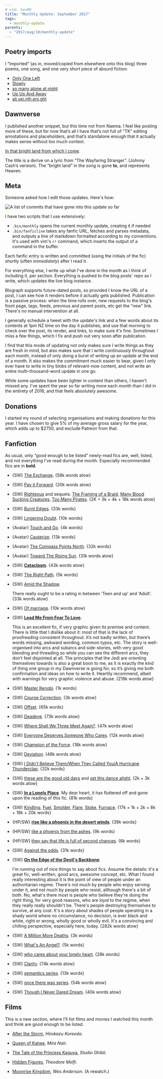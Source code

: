 ```yaml
---
# vim: tw=80
title: "Monthly Update: September 2017"
tags:
  - monthly-update
parents:
  - "2017/aug/10/monthly-update"
---
```


## Poetry imports

I “imported” (as in, moved/copied from elsewhere onto this blog) three poems,
one song, and one very short piece of absurd fiction:

- [Only One Left](https://blog.passcod.name/2009/jul/28/only-one-left)
- [Slowly](https://blog.passcod.name/2013/nov/24/slowly)
- [so many alone at night](https://blog.passcod.name/2014/aug/16/so-many-alone-at-night)
- [Up Up And Away](https://blog.passcod.name/2014/feb/08/up-up-and-away)
- [ali.vei.nth.eni.ght](https://blog.passcod.name/2015/jan/10/alive-in-the-night)

## Dawnverse

I published another snippet, but this time not from Naema. I feel like posting
more of these, but for now that’s all I have that’s not full of "TK" editing
annotations and placeholders, and that’s standalone enough that it actually
makes sense without too much context.

[In that bright land from which I come](http://archiveofourown.org/works/11809908).

The title is a derive on a lyric from “The Wayfaring Stranger”. (Johnny Cash’s
version). The “bright land” in the song is gone **to**, and represents Heaven.

## Meta

Someone asked how I edit those updates. Here's how:

![A list of commits that have gone into this update so far](https://i.imgur.com/dqHeo63.png)

I have two scripts that I use extensively:

- `.bin/monthly` opens the current monthly update, creating it if needed
- `.bin/fanficline` takes any fanfic URL, fetches and parses metadata, and
  outputs a line of markdown formatted according to my conventions. It's used
  with vim's `r!` command, which inserts the output of a command in the buffer.

Each fanfic entry is written and committed (using the initials of the fic)
shortly (often _immediately_) after I read it.

For everything else, I write up what I've done in the month as I think of
including it, per section. Everything is pushed to the blog posts' repo as I
write, which updates the live blog instance.

Blograph supports future-dated posts, so provided I know the URL of a post, I
can see how it renders before it actually gets published. Publication is a
passive process: when the time rolls over, new requests to the blog's front
page, tags, feeds, previous and parent posts, etc get the “new” link. There's no
manual intervention at all.

I generally schedule a tweet with the update's link and a few words about its
contents at 1pm NZ time on the day it publishes, and use that morning to check
over the post, its render, and links, to make sure it's fine. Sometimes I miss a
few things, which I fix and push out very soon after publication.

I find that this mode of updating not only makes sure I write things as they are
fresh in mind, but also makes sure that I write _continuously_ throughout each
month, instead of only doing a burst of writing up an update at the end of a
month. It also makes the commitment much easier to bear, given I only ever have
to write in tiny blobs of relevant-now content, and not write an entire
multi-thousand-word update in one go.

While some updates have been lighter in content than others, I haven't missed
any. I've spent the year so far writing more each month than I did in the
entirety of 2016, and that feels absolutely awesome.

## Donations

I started my round of selecting organisations and making donations for this
year. I have chosen to give 5% of my average gross salary for the year, which
adds up to $2750, and exclude Patreon from that.

## Fanfiction

As usual, only “good enough to be listed” newly-read fics are, well, listed, and
not everything I’ve read during the month. Especially recommended fics are in
**bold**.

 - {SW} [The Exchange](https://archiveofourown.org/works/8911009). {58k words atow}
 - {SW} [Pay it Forward](https://archiveofourown.org/works/9470711). {20k words atow}
 - {SW} [Righteous](https://archiveofourown.org/works/8362984) and sequels: [The Framing of a Braid](https://archiveofourown.org/works/9212000), [Many Blood Sucking Creatures](https://archiveofourown.org/works/10676829), [Too Many Pirates](https://archiveofourown.org/works/11086128). {2K + 3k + 4k + 18k words atow}
 - {SW} [Burnt Edges](https://archiveofourown.org/works/2536406). {33k words}
 - {SW} [Lingering Doubt](https://archiveofourown.org/works/11786151). {10k words}
 - {Avatar} [Touch and Go](https://archiveofourown.org/works/240250). {4k words}
 - {Avatar} [Cauterize](https://archiveofourown.org/works/240262). {13k words}
 - {Avatar} [The Compass Points North](https://archiveofourown.org/works/240279). {32k words}
 - {Avatar} [Toward The Rising Sun](https://archiveofourown.org/works/240285). {31k words atow}
 - {SW} **[Cataclasm](https://archiveofourown.org/works/10803201)**. {43k words atow}
 - {SW} [The Right Path](https://archiveofourown.org/works/5571483). {5k words}

 - {SW} [Amid the Shadow](https://archiveofourown.org/works/10756650).

   There really ought to be a rating in between ‘Teen and up’ and ‘Adult’.
   {33k words atow}

 - {SW} [Of marriage](https://archiveofourown.org/works/8451358). {10k words atow}

 - {SW} **[Lead Me From Fear To Love](https://archiveofourown.org/works/7394932)**.

   This is an excellent fic, if very graphic given its premise and content.
   There is little that I dislike about it: most of that is the lack of
   proofreading consistent throughout. It’s not badly written, but there’s words
   missing, awkward wording, common typos, etc. The story is well-organised into
   arcs and subarcs and side-stories, with very good blending and threading so
   while you can see the different arcs, they don’t feel disjointed at all. The
   principles that the Jedi are orienting themselves towards is also a great
   boon to me, as it is exactly the kind of thing one group in my Dawnverse is
   going for, so it’s giving me both confirmation and ideas on how to write it.
   Heartily recommend, albeit with warnings for very graphic violence and abuse.
   {218k words atow}

 - {SW} [Master Kenobi](https://archiveofourown.org/works/8828086). {1k words}
 - {SW} [Course Correction](https://archiveofourown.org/works/8339320). {3k words atow}
 - {SW} [Offset](https://archiveofourown.org/works/7735549). {65k words}
 - {SW} [Deadeye](https://archiveofourown.org/works/5621677). {73k words atow}
 - {SW} [Where Shall We Three Meet Again?](https://archiveofourown.org/works/7490736). {47k words atow}
 - {SW} [Everyone Deserves Someone Who Cares](https://archiveofourown.org/works/6029284). {12k words atow}
 - {SW} [Champion of the Force](https://archiveofourown.org/works/6186844). {18k words atow}
 - {SW} [Deviation](https://archiveofourown.org/works/7665625). {48k words atow}
 - {SW} [I Didn't Believe Them/When They Called You/A Hurricane Thunderclap](https://archiveofourown.org/works/5276975). {32k words}
 - {SW} [these are the good old days](https://archiveofourown.org/works/7534435) and [set this dance alight](https://archiveofourown.org/works/8402176). {2k + 3k words atow}
 - {SW} **[In a Lonely Place](https://archiveofourown.org/works/259403)**. My dear heart, it has fluttered off and gone upon the reading of this fic. {81k words}
 - {SW} [Kindling](https://archiveofourown.org/works/8991613), [Fuel](https://archiveofourown.org/works/9305006), [Smolder](https://archiveofourown.org/works/9375212), [Flare](https://archiveofourown.org/works/9395333), [Stoke](https://archiveofourown.org/works/9534137/chapters/22083500), [Furnace](https://archiveofourown.org/works/10685739). {17k + 1k + 2k + 8k + 18k + 20k words}
 - {HP/SW} **[rise like a phoenix in the desert winds](https://archiveofourown.org/works/8624473)**. {39k words}
 - {HP/SW} [like a phoenix from the ashes](https://archiveofourown.org/works/8779825). {9k words}
 - {HP/SW} [they say that life is full of second chances](https://archiveofourown.org/works/8797453). {6k words}
 - {SW} [Against the odds](https://archiveofourown.org/works/8915611). {31k words}

 - {SW} **[On the Edge of the Devil's Backbone](https://archiveofourown.org/works/4417469)**.

   I'm running out of nice things to say about fics. Assume the details: it's a
   great fic, well-written, good arcs, awesome concept, etc. What I found really
   interesting about it is the point of view of people under an authoritarian
   regime. There's not much by people who enjoy serving under it, and not much
   by people who resist, although there's a bit of both. No, what's there most
   is people who believe they're doing the right thing, for very good reasons,
   who are _loyal_ to the regime, when they really really shouldn't be. There's
   people destroying themselves to survive, at any cost. It's a story about
   shades of people operating in a shady world where no circumstance, no
   decision, is ever black and white, right or wrong, wholly good or wholly
   evil. It's a convincing and chilling perspective, especially here, today.
   {282k words atow}

 - {SW} [A Million More Deaths](https://archiveofourown.org/works/8995900). {3k words}
 - {SW} [What's An Angel?](https://archiveofourown.org/works/2802527). {5k words}
 - {SW} [who cares about your lonely heart](https://archiveofourown.org/works/4177608). {28k words}
 - {SW} [Clarity](https://archiveofourown.org/works/6369427). {74k words atow}
 - {SW} [semantics series](https://archiveofourown.org/series/631220). {13k words}
 - {SW} [once there was series](https://archiveofourown.org/series/411522). {54k words atow}
 - {SW} [Though I Never Dared Dream](https://archiveofourown.org/works/5109065). {40k words atow}

## Films

This is a new section, where I’ll list films and movies I watched this month and
think are good enough to be listed.

 - [After the Storm](https://en.wikipedia.org/wiki/After_the_Storm_(2016_film)),
   _Hirokazu Koreeda_.

 - [Queen of Katwe](https://en.wikipedia.org/wiki/Queen_of_Katwe),
   _Mira Nair_.

 - [The Tale of the Princess Kaguya](https://en.wikipedia.org/wiki/The_Tale_of_the_Princess_Kaguya),
   _Studio Ghibli_.

 - [Hidden Figures](https://en.wikipedia.org/wiki/Hidden_Figures),
   _Theodore Melfi_.

 - [Moonrise Kingdom](https://en.wikipedia.org/wiki/Moonrise_Kingdom),
   _Wes Anderson_. (A rewatch.)
